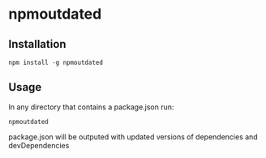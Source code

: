 # npmoutdated

## Installation
```
npm install -g npmoutdated
```

## Usage
In any directory that contains a package.json run:

```
npmoutdated
```

package.json will be outputed with updated versions of dependencies and devDependencies

